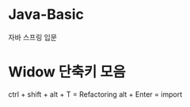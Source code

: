 # Java-Basic
자바 스프링 입문

# Widow 단축키 모음

ctrl + shift + alt + T = Refactoring 
alt + Enter = import


